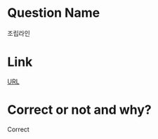 # Question Name  
조립라인  

# Link
[URL](https://softeer.ai/practice/info.do?idx=1&eid=403)  

# Correct or not and why?  
Correct  
